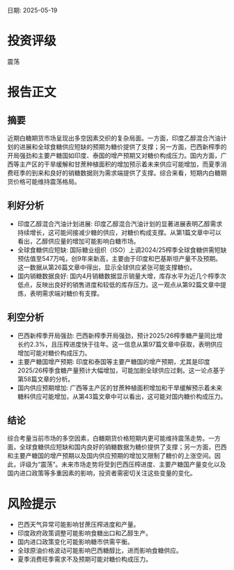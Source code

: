 
日期: 2025-05-19

# 投资评级

震荡

# 报告正文

## 摘要

近期白糖期货市场呈现出多空因素交织的复杂局面。一方面，印度乙醇混合汽油计划的进展和全球食糖供应短缺的预期为糖价提供了支撑；另一方面，巴西新榨季的开局强劲和主要产糖国如印度、泰国的增产预期又对糖价构成压力。国内方面，广西等主产区的干旱缓解和甘蔗种植面积的增加预示着未来供应可能增加，而夏季消费旺季的到来和良好的销糖数据则为需求端提供了支撑。综合来看，短期内白糖期货价格可能维持震荡格局。

## 利好分析

* 印度乙醇混合汽油计划进展: 印度乙醇混合汽油计划的显著进展表明乙醇需求持续增长，这可能间接减少糖的供应，对糖价构成支撑。从第1篇文章中可以看出，乙醇供应量的增加可能影响白糖市场。
* 全球食糖供应短缺: 国际糖业组织（ISO）上调2024/25榨季全球食糖供需短缺预估值至547万吨，创9年来新高，主要由于印度和巴基斯坦产量不及预期。这一数据从第26篇文章中得出，显示全球供应紧张可能支撑糖价。
* 国内销糖数据良好: 国内4月销糖数据显示销量大增，库存水平为近几个榨季次低点，反映出良好的销售进度和较低的库存压力。这一观点从第92篇文章中提炼，表明需求端对糖价有支撑。

## 利空分析

* 巴西新榨季开局强劲: 巴西新榨季开局强劲，预计2025/26榨季糖产量同比增长约2.3%，且压榨进度快于往年。这一信息从第97篇文章中获取，表明供应增加可能对糖价构成压力。
* 主要产糖国增产预期: 印度和泰国等主要产糖国的增产预期，尤其是印度2025/26榨季食糖产量预计大幅增加，可能加剧全球供应过剩。这一论点基于第58篇文章的分析。
* 国内供应预期增加: 广西等主产区的甘蔗种植面积增加和干旱缓解预示着未来糖料供应可能增加，从第43篇文章中可以看出，这可能对国内糖价构成压力。

## 结论

综合考量当前市场的多空因素，白糖期货价格短期内更可能维持震荡走势。一方面，全球食糖供应短缺和国内良好的销糖数据为糖价提供了支撑；另一方面，巴西和主要产糖国的增产预期以及国内供应预期的增加又限制了糖价的上涨空间。因此，评级为“震荡”。未来市场走势将受到巴西压榨进度、主要产糖国产量变化以及国内进口政策等多重因素的影响，投资者需密切关注这些变量的变化。

# 风险提示

* 巴西天气异常可能影响甘蔗压榨进度和产量。
* 印度政府政策调整可能影响食糖出口和乙醇生产。
* 国内进口政策变化可能影响糖市供需平衡。
* 全球原油价格波动可能影响巴西糖醇比，进而影响食糖供应。
* 夏季消费旺季需求不及预期可能对糖价构成压力。
